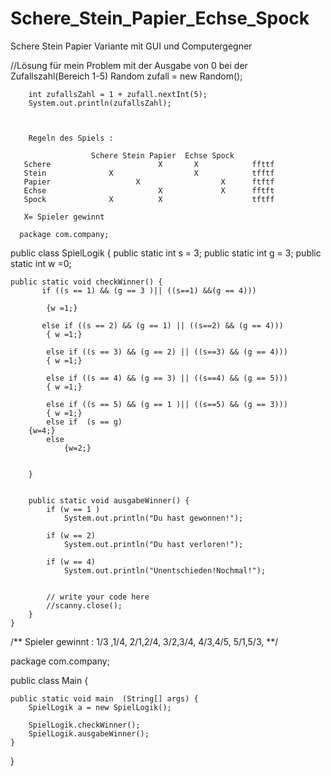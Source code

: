 # Schere_Stein_Papier_Echse_Spock
Schere Stein Papier Variante mit GUI und Computergegner

//Lösung für mein Problem mit der Ausgabe von 0 bei der Zufallszahl(Bereich 1-5)
        Random zufall = new Random();



        int zufallsZahl = 1 + zufall.nextInt(5);
        System.out.println(zufallsZahl);
        
        
        
        Regeln des Spiels :
        
                      Schere Stein Papier  Echse Spock
       Schere                        X       X            ffttf
       Stein              X                  X            tfftf
       Papier                   X                  X      ftftf
       Echse                         X             X      fftft
       Spock              X          X                    tftff
       
       X= Spieler gewinnt
       
      package com.company;

public class SpielLogik {
    public static int s = 3;
    public static int g = 3;
    public static int w =0;


    public static void checkWinner() {
           if ((s == 1) && (g == 3 )|| ((s==1) &&(g == 4)))

            {w =1;}

           else if ((s == 2) && (g == 1) || ((s==2) && (g == 4)))
            { w =1;}

            else if ((s == 3) && (g == 2) || ((s==3) && (g == 4)))
            { w =1;}

            else if ((s == 4) && (g == 3) || ((s==4) && (g == 5)))
            { w =1;}

            else if ((s == 5) && (g == 1 )|| ((s==5) && (g == 3)))
            { w =1;}
            else if  (s == g)
        {w=4;}
            else
                {w=2;}


        }


        public static void ausgabeWinner() {
            if (w == 1 )
                System.out.println("Du hast gewonnen!");

            if (w == 2)
                System.out.println("Du hast verloren!");

            if (w == 4)
                System.out.println("Unentschieden!Nochmal!");


            // write your code here
            //scanny.close();
        }
    }


/**
 Spieler gewinnt :
 1/3 ,1/4,
 2/1,2/4,
 3/2,3/4,
 4/3,4/5,
 5/1,5/3,
 **/
 
 
 package com.company;

public class Main {

    public static void main  (String[] args) {
        SpielLogik a = new SpielLogik();

        SpielLogik.checkWinner();
        SpielLogik.ausgabeWinner();
    }
}

